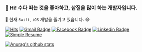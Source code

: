 ### 👋 Hi! 수다 떠는 것을 좋아하고, 삽질을 많이 하는 개발자입니다. <br />
🔭 현재 `Swift`, `iOS` 개발을 즐기고 있습니다. 😄

[![Hits](https://hits.seeyoufarm.com/api/count/incr/badge.svg?url=https%3A%2F%2Fgithub.com%2Fclintjang%2Fclintjang)](https://github.com/clintjang)
[![Gmail Badge](https://img.shields.io/badge/-Gmail-d14836?style=flat-square&logo=Gmail&logoColor=white&link=mailto:jang.wangsu@gmail.com)](mailto:jang.wangsu@gmail.com)
[![Facebook Badge](https://img.shields.io/badge/-Facebook-1877f2?style=flat-square&logo=facebook&logoColor=white&link=https://www.facebook.com/clint.jang.7/)](https://www.facebook.com/clint.jang.7/)
[![Linkedin Badge](https://img.shields.io/badge/-LinkedIn-blue?style=flat-square&logo=Linkedin&logoColor=white&link=https://www.linkedin.com/in/clint-jang-504b711b1/)](https://www.linkedin.com/in/clint-jang-504b711b1)
[![Simple Resume](https://img.shields.io/static/v1?label=Simple&message=Resume&color=yellow&link=https://github.com/ClintJang/resume)](https://github.com/ClintJang/resume)

[![Anurag's github stats](https://github-readme-stats.vercel.app/api?username=ClintJang)](https://github.com/anuraghazra/github-readme-stats)


<!--

### Hi there 👋

**ClintJang/ClintJang** is a ✨ _special_ ✨ repository because its `README.md` (this file) appears on your GitHub profile.

Here are some ideas to get you started:

- 🔭 I’m currently working on ...
- 🌱 I’m currently learning ...
- 👯 I’m looking to collaborate on ...
- 🤔 I’m looking for help with ...
- 💬 Ask me about ...
- 📫 How to reach me: ...
- 😄 Pronouns: ...
- ⚡ Fun fact: ...
-->
